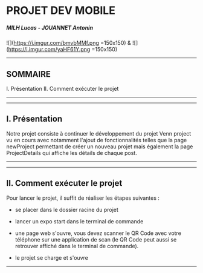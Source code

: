 # PROJET DEV MOBILE
##### MILH Lucas - JOUANNET Antonin 

![](https://i.imgur.com/bmvbMMf.png =150x150) & ![](https://i.imgur.com/yaHF61Y.png =150x150)


---

## SOMMAIRE

I. Présentation
II. Comment exécuter le projet


---
---

## I. Présentation

Notre projet consiste à continuer le développement du projet Venn project vu en cours avec notamment l'ajout de fonctionnalités telles que la page newProject permettant de créer un nouveau projet mais également la page ProjectDetails qui affiche les détails de chaque post.

---
---

## II. Comment exécuter le projet

Pour lancer le projet, il suffit de réaliser les étapes suivantes : 

- se placer dans le dossier racine du projet

- lancer un 
expo start
 dans le terminal de commande

- une page web s'ouvre, vous devez scanner le QR Code avec votre téléphone sur une application de scan (le QR Code peut aussi se retrouver affiché dans le terminal de commande).

- le projet se charge et s'ouvre

---